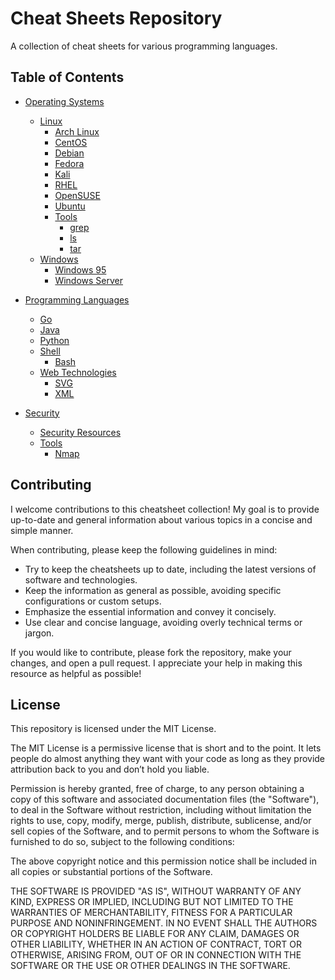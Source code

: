 # Cheat Sheets Repository

A collection of cheat sheets for various programming languages.

## Table of Contents

- [Operating Systems](#operating-systems)

  - [Linux](#linux)
    - [Arch Linux](https://github.com/lyudaio/cheatsheets/blob/main/operating_systems/linux/arch.md)
    - [CentOS](https://github.com/lyudaio/cheatsheets/blob/main/operating_systems/linux/centos.md)
    - [Debian](https://github.com/lyudaio/cheatsheets/blob/main/operating_systems/linux/debian.md)
    - [Fedora](https://github.com/lyudaio/cheatsheets/blob/main/operating_systems/linux/fedora.md)
    - [Kali](https://github.com/lyudaio/cheatsheets/blob/main/operating_systems/linux/kali.md)
    - [RHEL](https://github.com/lyudaio/cheatsheets/blob/main/operating_systems/linux/rhel.md)
    - [OpenSUSE](https://github.com/lyudaio/cheatsheets/blob/main/operating_systems/linux/opensuse.md)
    - [Ubuntu](https://github.com/lyudaio/cheatsheets/blob/main/operating_systems/linux/ubuntu.md)
    - [Tools](https://github.com/lyudaio/cheatsheets/blob/main/operating_systems/linux/tools)
      - [grep](https://github.com/lyudaio/cheatsheets/blob/main/operating_systems/linux/tools/grep.md)
      - [ls](https://github.com/lyudaio/cheatsheets/blob/main/operating_systems/linux/tools/ls.md)
      - [tar](https://github.com/lyudaio/cheatsheets/blob/main/operating_systems/linux/tools/tar.md)
  - [Windows](#windows)
    - [Windows 95](https://github.com/lyudaio/cheatsheets/blob/main/operating_systems/windows/windows_95.md)
    - [Windows Server](https://github.com/lyudaio/cheatsheets/blob/main/operating_systems/windows/windows_server.md)

- [Programming Languages](#programming-languages)

  - [Go](https://github.com/lyudaio/cheatsheets/blob/main/programming_languages/go.md)
  - [Java](https://github.com/lyudaio/cheatsheets/blob/main/programming_languages/java.md)
  - [Python](https://github.com/lyudaio/cheatsheets/blob/main/programming_languages/python.md)
  - [Shell](#shell)
    - [Bash](https://github.com/lyudaio/cheatsheets/blob/main/programming_languages/shell/bash.md)
  - [Web Technologies](#web-technologies)
    - [SVG](https://github.com/lyudaio/cheatsheets/blob/main/programming_languages/web_technologies/svg.md)
    - [XML](https://github.com/lyudaio/cheatsheets/blob/main/programming_languages/web_technologies/xml.md)

- [Security](#security)
  - [Security Resources](https://github.com/lyudaio/cheatsheets/blob/main/security/security_resources.md)
  - [Tools](#tools)
    - [Nmap](https://github.com/lyudaio/cheatsheets/blob/main/security/tools/nmap.md)

## Contributing

I welcome contributions to this cheatsheet collection! My goal is to provide up-to-date and general information about various topics in a concise and simple manner.

When contributing, please keep the following guidelines in mind:

- Try to keep the cheatsheets up to date, including the latest versions of software and technologies.
- Keep the information as general as possible, avoiding specific configurations or custom setups.
- Emphasize the essential information and convey it concisely.
- Use clear and concise language, avoiding overly technical terms or jargon.

If you would like to contribute, please fork the repository, make your changes, and open a pull request. I appreciate your help in making this resource as helpful as possible!

## License

This repository is licensed under the MIT License.

The MIT License is a permissive license that is short and to the point. It lets people do almost anything they want with your code as long as they provide attribution back to you and don’t hold you liable.

Permission is hereby granted, free of charge, to any person obtaining a copy of this software and associated documentation files (the "Software"), to deal in the Software without restriction, including without limitation the rights to use, copy, modify, merge, publish, distribute, sublicense, and/or sell copies of the Software, and to permit persons to whom the Software is furnished to do so, subject to the following conditions:

The above copyright notice and this permission notice shall be included in all copies or substantial portions of the Software.

THE SOFTWARE IS PROVIDED "AS IS", WITHOUT WARRANTY OF ANY KIND, EXPRESS OR IMPLIED, INCLUDING BUT NOT LIMITED TO THE WARRANTIES OF MERCHANTABILITY, FITNESS FOR A PARTICULAR PURPOSE AND NONINFRINGEMENT. IN NO EVENT SHALL THE AUTHORS OR COPYRIGHT HOLDERS BE LIABLE FOR ANY CLAIM, DAMAGES OR OTHER LIABILITY, WHETHER IN AN ACTION OF CONTRACT, TORT OR OTHERWISE, ARISING FROM, OUT OF OR IN CONNECTION WITH THE SOFTWARE OR THE USE OR OTHER DEALINGS IN THE SOFTWARE.
